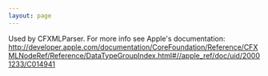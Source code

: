 ```yaml
---
layout: page
---
```


Used by CFXMLParser.  For more info see Apple's documentation: http://developer.apple.com/documentation/CoreFoundation/Reference/CFXMLNodeRef/Reference/DataTypeGroupIndex.html#//apple_ref/doc/uid/20001233/C014941
